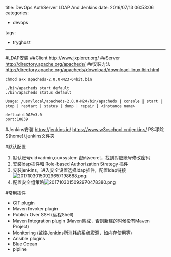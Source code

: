 title: DevOps AuthServer LDAP And Jenkins
date: 2016/07/13 06:53:06
categories:

 - devops 


tags:

- tryghost

---

#LDAP安装
##Client
http://www.jxplorer.org/
##Server
http://directory.apache.org/apacheds/
##安装方法
http://directory.apache.org/apacheds/download/download-linux-bin.html

```language-bash
chmod a+x apacheds-2.0.0-M23-64bit.bin

./bin/apacheds start default
./bin/apacheds status default

Usage: /usr/local/apacheds-2.0.0-M24/bin/apacheds { console | start | stop | restart | status | dump | repair } <instance name>

defluat:LDAPv3.0 
port:10839
```
#Jenkins安装
https://jenkins.io/
https://www.w3cschool.cn/jenkins/
PS:移除 ${home}/.jenkins文件夹

#默认配置
1. 默认账号uid=admin,ou=system 密码secret，找到对应账号修改密码
2. 安装ldap插件和 Role-based Authorization Strategy 插件
3. 安装jenkins，进入安全设置选择ldap插件，配置ldap链接![20171030150929657198688.png](https://dn-zuoyun.qbox.me/20171030150929657198688.png)
4. 配置安全组策略![2017103015092970478380.png](https://dn-zuoyun.qbox.me/2017103015092970478380.png)


#常用插件
* GIT plugin
* Maven Invoker plugin
* Publish Over SSH (远程Shell)
* Maven Integration plugin (Maven集成，否则新建的时候没有Maven Project)
* Monitoring (监控Jenkins所消耗的系统资源，如内存使用等)
* Ansible plugins
* Blue Ocean
* pipline




